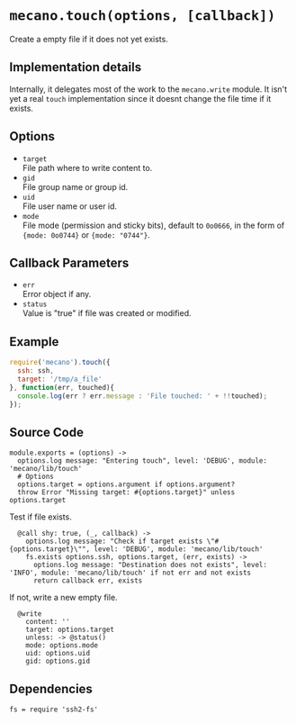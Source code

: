 
# `mecano.touch(options, [callback])`

Create a empty file if it does not yet exists.

## Implementation details

Internally, it delegates most of the work to the `mecano.write` module. It isn't
yet a real `touch` implementation since it doesnt change the file time if it
exists.

## Options

*   `target`   
    File path where to write content to.   
*   `gid`   
    File group name or group id.   
*   `uid`   
    File user name or user id.   
*   `mode`   
    File mode (permission and sticky bits), default to `0o0666`, in the form of
    `{mode: 0o0744}` or `{mode: "0744"}`.   

## Callback Parameters

*   `err`   
    Error object if any.   
*   `status`   
    Value is "true" if file was created or modified.   

## Example

```js
require('mecano').touch({
  ssh: ssh,
  target: '/tmp/a_file'
}, function(err, touched){
  console.log(err ? err.message : 'File touched: ' + !!touched);
});
```

## Source Code

    module.exports = (options) ->
      options.log message: "Entering touch", level: 'DEBUG', module: 'mecano/lib/touch'
      # Options
      options.target = options.argument if options.argument?
      throw Error "Missing target: #{options.target}" unless options.target
      
Test if file exists.

      @call shy: true, (_, callback) ->
        options.log message: "Check if target exists \"#{options.target}\"", level: 'DEBUG', module: 'mecano/lib/touch'
        fs.exists options.ssh, options.target, (err, exists) ->
          options.log message: "Destination does not exists", level: 'INFO', module: 'mecano/lib/touch' if not err and not exists
          return callback err, exists

If not, write a new empty file.

      @write
        content: ''
        target: options.target
        unless: -> @status()
        mode: options.mode
        uid: options.uid
        gid: options.gid

## Dependencies

    fs = require 'ssh2-fs'
